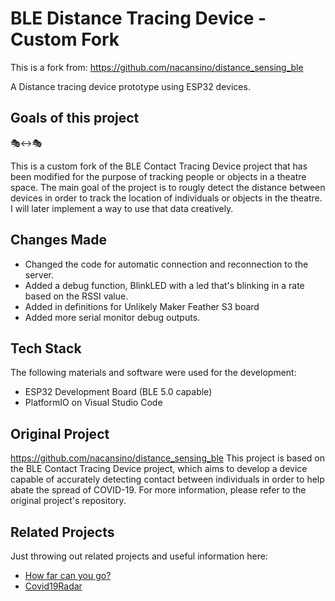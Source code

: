 # BLE Distance Tracing Device - Custom Fork

This is a fork from: https://github.com/nacansino/distance_sensing_ble

A Distance tracing device prototype using ESP32 devices.

## Goals of this project
🎭↔️🎭

This is a custom fork of the BLE Contact Tracing Device project that has been modified for the purpose of tracking people or objects in a theatre space. The main goal of the project is to rougly detect the distance between devices in order to track the location of individuals or objects in the theatre.
I will later implement a way to use that data creatively.

## Changes Made

- Changed the code for automatic connection and reconnection to the server.
- Added a debug function, BlinkLED with a led  that's blinking in a rate based on the RSSI value.
- Added in definitions for Unlikely Maker Feather S3 board
- Added more serial monitor debug outputs.
## Tech Stack

The following materials and software were used for the development:

- ESP32 Development Board (BLE 5.0 capable)
- PlatformIO on Visual Studio Code

## Original Project

https://github.com/nacansino/distance_sensing_ble
This project is based on the BLE Contact Tracing Device project, which aims to develop a device capable of accurately detecting contact between individuals in order to help abate the spread of COVID-19. For more information, please refer to the original project's repository.
## Related Projects

Just throwing out related projects and useful information here:

- [How far can you go?](http://www.davidgyoungtech.com/2020/05/15/how-far-can-you-go)
- [Covid19Radar](https://github.com/Covid-19Radar/Covid19Radar)

